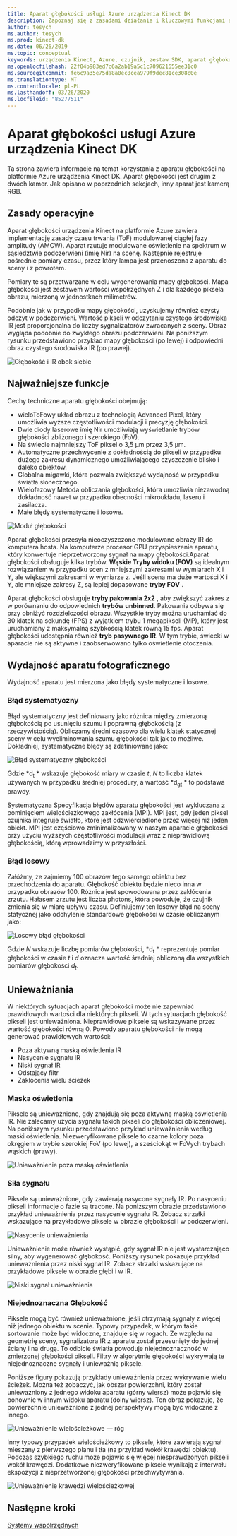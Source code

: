 ```yaml
---
title: Aparat głębokości usługi Azure urządzenia Kinect DK
description: Zapoznaj się z zasadami działania i kluczowymi funkcjami aparatu głębokości w systemie Azure urządzenia Kinect DK.
author: tesych
ms.author: tesych
ms.prod: kinect-dk
ms.date: 06/26/2019
ms.topic: conceptual
keywords: urządzenia Kinect, Azure, czujnik, zestaw SDK, aparat głębokości, TOF, zasady, wydajność, unieważnienie
ms.openlocfilehash: 22f04b983ed7c6a2ab19a5c1c709621655ee31c0
ms.sourcegitcommit: fe6c9a35e75da8a0ec8cea979f9dec81ce308c0e
ms.translationtype: MT
ms.contentlocale: pl-PL
ms.lasthandoff: 03/26/2020
ms.locfileid: "85277511"
---
```

# <a name="azure-kinect-dk-depth-camera"></a>Aparat głębokości usługi Azure urządzenia Kinect DK

Ta strona zawiera informacje na temat korzystania z aparatu głębokości na platformie Azure urządzenia Kinect DK. Aparat głębokości jest drugim z dwóch kamer. Jak opisano w poprzednich sekcjach, inny aparat jest kamerą RGB.  

## <a name="operating-principles"></a>Zasady operacyjne

Aparat głębokości urządzenia Kinect na platformie Azure zawiera implementację zasady czasu trwania (ToF) modulowanej ciągłej fazy amplitudy (AMCW). Aparat rzutuje modulowane oświetlenie na spektrum w sąsiedztwie podczerwieni (imię Nir) na scenę. Następnie rejestruje pośrednie pomiary czasu, przez który lampa jest przenoszona z aparatu do sceny i z powrotem.

Pomiary te są przetwarzane w celu wygenerowania mapy głębokości. Mapa głębokości jest zestawem wartości współrzędnych Z i dla każdego piksela obrazu, mierzoną w jednostkach milimetrów.

Podobnie jak w przypadku mapy głębokości, uzyskujemy również czysty odczyt w podczerwieni. Wartość pikseli w odczytaniu czystego środowiska IR jest proporcjonalna do liczby sygnalizatorów zwracanych z sceny. Obraz wygląda podobnie do zwykłego obrazu podczerwieni. Na poniższym rysunku przedstawiono przykład mapy głębokości (po lewej) i odpowiedni obraz czystego środowiska IR (po prawej).

![Głębokość i IR obok siebie](./media/concepts/depth-camera-depth-ir.png)

## <a name="key-features"></a>Najważniejsze funkcje

Cechy techniczne aparatu głębokości obejmują:

- wieloToFowy układ obrazu z technologią Advanced Pixel, który umożliwia wyższe częstotliwości modulacji i precyzję głębokości.
- Dwie diody laserowe imię Nir umożliwiają wyświetlanie trybów głębokości zbliżonego i szerokiego (FoV).
- Na świecie najmniejszy ToF piksel o 3,5 μm przez 3,5 μm.
- Automatyczne przechwycenie z dokładnością do pikseli w przypadku dużego zakresu dynamicznego umożliwiającego czyszczenie blisko i daleko obiektów.
- Globalna migawki, która pozwala zwiększyć wydajność w przypadku światła słonecznego.
- Wielofazowy Metoda obliczania głębokości, która umożliwia niezawodną dokładność nawet w przypadku obecności mikroukładu, laseru i zasilacza.
- Małe błędy systematyczne i losowe.

![Moduł głębokości](./media/concepts/depth-camera-depth-module.jpg)

Aparat głębokości przesyła nieoczyszczone modulowane obrazy IR do komputera hosta. Na komputerze procesor GPU przyspieszenie aparatu, który konwertuje nieprzetworzony sygnał na mapy głębokości.Aparat głębokości obsługuje kilka trybów. **Wąskie Tryby widoku (FOV)** są idealnym rozwiązaniem w przypadku scen z mniejszymi zakresami w wymiarach X i Y, ale większymi zakresami w wymiarze z. Jeśli scena ma duże wartości X i Y, ale mniejsze zakresy Z, są lepiej dopasowane **tryby FOV** .

Aparat głębokości obsługuje **tryby pakowania 2x2** , aby zwiększyć zakres z w porównaniu do odpowiednich **trybów unbinned**. Pakowania odbywa się przy obniżyć rozdzielczości obrazu. Wszystkie tryby można uruchamiać do 30 klatek na sekundę (FPS) z wyjątkiem trybu 1 megapikseli (MP), który jest uruchamiany z maksymalną szybkością klatek równą 15 fps. Aparat głębokości udostępnia również **tryb pasywnego IR**. W tym trybie, świecki w aparacie nie są aktywne i zaobserwowano tylko oświetlenie otoczenia.

## <a name="camera-performance"></a>Wydajność aparatu fotograficznego

Wydajność aparatu jest mierzona jako błędy systematyczne i losowe.

### <a name="systematic-error"></a>Błąd systematyczny

Błąd systematyczny jest definiowany jako różnica między zmierzoną głębokością po usunięciu szumu i poprawną głębokością (z rzeczywistością). Obliczamy średni czasowo dla wielu klatek statycznej sceny w celu wyeliminowania szumu głębokości tak jak to możliwe. Dokładniej, systematyczne błędy są zdefiniowane jako:

![Błąd systematyczny głębokości](./media/concepts/depth-camera-systematic-error.png)

Gdzie *d<sub>t</sub> * wskazuje głębokość miary w czasie *t*, *N* to liczba klatek używanych w przypadku średniej procedury, a wartość *d<sub>gt</sub> * to podstawa prawdy.

Systematyczna Specyfikacja błędów aparatu głębokości jest wykluczana z pominięciem wielościeżkowego zakłócenia (MPI). MPI jest, gdy jeden piksel czujnika integruje światło, które jest odzwierciedlone przez więcej niż jeden obiekt. MPI jest częściowo zminimalizowany w naszym aparacie głębokości przy użyciu wyższych częstotliwości modulacji wraz z nieprawidłową głębokością, którą wprowadzimy w przyszłości.

### <a name="random-error"></a>Błąd losowy

Załóżmy, że zajmiemy 100 obrazów tego samego obiektu bez przechodzenia do aparatu. Głębokość obiektu będzie nieco inna w przypadku obrazów 100. Różnica jest spowodowana przez zakłócenia zrzutu. Hałasem zrzutu jest liczba photons, która powoduje, że czujnik zmienia się w miarę upływu czasu. Definiujemy ten losowy błąd na sceny statycznej jako odchylenie standardowe głębokości w czasie obliczanym jako:

![Losowy błąd głębokości](./media/concepts/depth-camera-random-error.png)

Gdzie *N* wskazuje liczbę pomiarów głębokości, *d<sub>t</sub> * reprezentuje pomiar głębokości w czasie *t* i *d* oznacza wartość średniej obliczoną dla wszystkich pomiarów głębokości *d<sub>t</sub>*.

## <a name="invalidation"></a>Unieważniania

W niektórych sytuacjach aparat głębokości może nie zapewniać prawidłowych wartości dla niektórych pikseli. W tych sytuacjach głębokość pikseli jest unieważniona. Nieprawidłowe piksele są wskazywane przez wartość głębokości równą 0. Powody aparatu głębokości nie mogą generować prawidłowych wartości:

- Poza aktywną maską oświetlenia IR
- Nasycenie sygnału IR
- Niski sygnał IR
- Odstający filtr
- Zakłócenia wielu ścieżek

### <a name="illumination-mask"></a>Maska oświetlenia

Piksele są unieważnione, gdy znajdują się poza aktywną maską oświetlenia IR. Nie zalecamy użycia sygnału takich pikseli do głębokości obliczeniowej. Na poniższym rysunku przedstawiono przykład unieważnienia według maski oświetlenia. Niezweryfikowane piksele to czarne kolory poza okręgiem w trybie szerokiej FoV (po lewej), a sześciokąt w FoVych trybach wąskich (prawy).

![Unieważnienie poza maską oświetlenia](./media/concepts/depth-camera-invalidation-illumination-mask.png)

### <a name="signal-strength"></a>Siła sygnału

Piksele są unieważnione, gdy zawierają nasycone sygnały IR. Po nasyceniu pikseli informacje o fazie są tracone. Na poniższym obrazie przedstawiono przykład unieważnienia przez nasycenie sygnału IR. Zobacz strzałki wskazujące na przykładowe piksele w obrazie głębokości i w podczerwieni.

![Nasycenie unieważnienia](./media/concepts/depth-camera-invalidation-saturation.png)

Unieważnienie może również wystąpić, gdy sygnał IR nie jest wystarczająco silny, aby wygenerować głębokość. Poniższy rysunek pokazuje przykład unieważnienia przez niski sygnał IR. Zobacz strzałki wskazujące na przykładowe piksele w obrazie głębi i w IR.

![Niski sygnał unieważnienia](./media/concepts/depth-camera-invalidation-low-signal.png)

### <a name="ambiguous-depth"></a>Niejednoznaczna Głębokość

Piksele mogą być również unieważnione, jeśli otrzymają sygnały z więcej niż jednego obiektu w scenie. Typowy przypadek, w którym takie sortowanie może być widoczne, znajduje się w rogach.  Ze względu na geometrię sceny, sygnalizatora IR z aparatu został przesunięty do jednej ściany i na drugą. To odbicie światła powoduje niejednoznaczność w zmierzonej głębokości pikseli. Filtry w algorytmie głębokości wykrywają te niejednoznaczne sygnały i unieważnią piksele.

Poniższe figury pokazują przykłady unieważnienia przez wykrywanie wielu ścieżek. Można też zobaczyć, jak obszar powierzchni, który został unieważniony z jednego widoku aparatu (górny wiersz) może pojawić się ponownie w innym widoku aparatu (dolny wiersz). Ten obraz pokazuje, że powierzchnie unieważnione z jednej perspektywy mogą być widoczne z innego.

![Unieważnienie wielościeżkowe — róg](./media/concepts/depth-camera-invalidation-multipath.png)

Inny typowy przypadek wielościeżkowy to piksele, które zawierają sygnał mieszany z pierwszego planu i tła (na przykład wokół krawędzi obiektu). Podczas szybkiego ruchu może pojawić się więcej niesprawdzonych pikseli wokół krawędzi. Dodatkowe niezweryfikowane piksele wynikają z interwału ekspozycji z nieprzetworzonej głębokości przechwytywania.

![Unieważnienie krawędzi wielościeżkowej](./media/concepts/depth-camera-invalidation-edge.png)

## <a name="next-steps"></a>Następne kroki

[Systemy współrzędnych](coordinate-systems.md)
